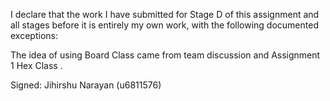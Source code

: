 I declare that the work I have submitted for Stage D of this assignment and all stages before it is entirely my own work, with the following documented exceptions:

The idea of using Board Class came from team discussion and Assignment 1 Hex Class .

Signed: Jihirshu Narayan (u6811576)
